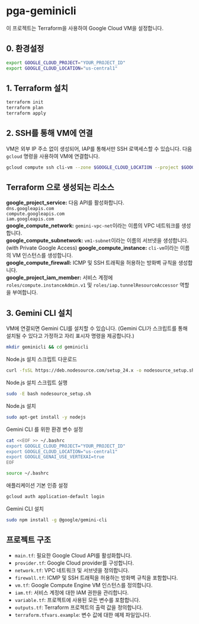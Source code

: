 # pga-geminicli

이 프로젝트는 Terraform을 사용하여 Google Cloud VM을 설정합니다.

## 0. 환경설정
```bash
export GOOGLE_CLOUD_PROJECT="YOUR_PROJECT_ID"
export GOOGLE_CLOUD_LOCATION="us-central1" 
```

## 1. Terraform 설치


```bash
terraform init
terraform plan
terraform apply
```

## 2. SSH를 통해 VM에 연결

VM은 외부 IP 주소 없이 생성되어, IAP를 통해서만 SSH 로액세스할 수 있습니다.
다음 `gcloud` 명령을 사용하여 VM에 연결합니다.

```bash
gcloud compute ssh cli-vm --zone $GOOGLE_CLOUD_LOCATION --project $GOOGLE_CLOUD_PROJECT
```

## Terraform 으로 생성되는 리소스
**google_project_service:** 다음 API를 활성화합니다.   
`dns.googleapis.com`   
`compute.googleapis.com`   
`iam.googleapis.com`   
**google_compute_network:** `gemini-vpc-net`이라는 이름의 VPC 네트워크를 생성합니다.   
**google_compute_subnetwork:** `vm1-subnet`이라는 이름의 서브넷을 생성합니다. (with Private Google Access) 
**google_compute_instance:** `cli-vm`이라는 이름의 VM 인스턴스를 생성합니다.   
**google_compute_firewall:** ICMP 및 SSH 트래픽을 허용하는 방화벽 규칙을 생성합니다.    
**google_project_iam_member:** 서비스 계정에 `roles/compute.instanceAdmin.v1` 및 `roles/iap.tunnelResourceAccessor` 역할을 부여합니다.  

## 3. Gemini CLI 설치

VM에 연결되면 Gemini CLI를 설치할 수 있습니다.
(Gemini CLI가 스크립트를 통해 설치될 수 있다고 가정하고 자리 표시자 명령을 제공합니다.)

```bash
mkdir geminicli && cd geminicli
```

Node.js 설치 스크립트 다운로드
```bash
curl -fsSL https://deb.nodesource.com/setup_24.x -o nodesource_setup.sh
```
Node.js 설치 스크립트 실행
```bash
sudo -E bash nodesource_setup.sh
```
Node.js 설치
```bash
sudo apt-get install -y nodejs
```
Gemini CLI 를 위한 환경 변수 설정
```bash
cat <<EOF >> ~/.bashrc 
export GOOGLE_CLOUD_PROJECT="YOUR_PROJECT_ID"
export GOOGLE_CLOUD_LOCATION="us-central1" 
export GOOGLE_GENAI_USE_VERTEXAI=true
EOF

source ~/.bashrc
```
애플리케이션 기본 인증 설정

```bash
gcloud auth application-default login
```
Gemini CLI 설치
```bash
sudo npm install -g @google/gemini-cli
```

## 프로젝트 구조

-   `main.tf`: 필요한 Google Cloud API를 활성화합니다.
-   `provider.tf`: Google Cloud provider를 구성합니다.
-   `network.tf`: VPC 네트워크 및 서브넷을 정의합니다.
-   `firewall.tf`: ICMP 및 SSH 트래픽을 허용하는 방화벽 규칙을 포함합니다.
-   `vm.tf`: Google Compute Engine VM 인스턴스를 정의합니다.
-   `iam.tf`: 서비스 계정에 대한 IAM 권한을 관리합니다.
-   `variable.tf`: 프로젝트에 사용된 모든 변수를 포함합니다.
-   `outputs.tf`: Terraform 프로젝트의 출력 값을 정의합니다.
-   `terraform.tfvars.example`: 변수 값에 대한 예제 파일입니다.